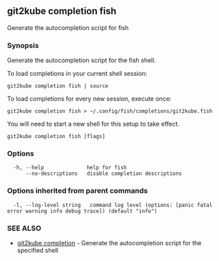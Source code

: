 ## git2kube completion fish

Generate the autocompletion script for fish

### Synopsis

Generate the autocompletion script for the fish shell.

To load completions in your current shell session:

	git2kube completion fish | source

To load completions for every new session, execute once:

	git2kube completion fish > ~/.config/fish/completions/git2kube.fish

You will need to start a new shell for this setup to take effect.


```
git2kube completion fish [flags]
```

### Options

```
  -h, --help              help for fish
      --no-descriptions   disable completion descriptions
```

### Options inherited from parent commands

```
  -l, --log-level string   command log level (options: [panic fatal error warning info debug trace]) (default "info")
```

### SEE ALSO

* [git2kube completion](git2kube_completion.md)	 - Generate the autocompletion script for the specified shell

